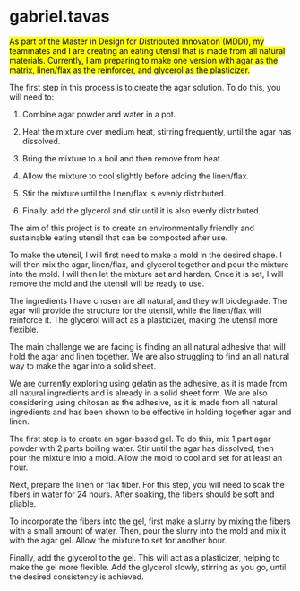 # gabriel.tavas

<mark>As part of the Master in Design for Distributed Innovation (MDDI), my teammates and I are creating an eating utensil that is made from all natural materials. Currently, I am preparing to make one version with agar as the matrix, linen/flax as the reinforcer, and glycerol as the plasticizer.</mark>

The first step in this process is to create the agar solution. To do this, you will need to:

1. Combine agar powder and water in a pot.

2. Heat the mixture over medium heat, stirring frequently, until the agar has dissolved.

3. Bring the mixture to a boil and then remove from heat.

4. Allow the mixture to cool slightly before adding the linen/flax.

5. Stir the mixture until the linen/flax is evenly distributed.

6. Finally, add the glycerol and stir until it is also evenly distributed.

The aim of this project is to create an environmentally friendly and sustainable eating utensil that can be composted after use. 

To make the utensil, I will first need to make a mold in the desired shape. I will then mix the agar, linen/flax, and glycerol together and pour the mixture into the mold. I will then let the mixture set and harden. Once it is set, I will remove the mold and the utensil will be ready to use.

The ingredients I have chosen are all natural, and they will biodegrade. The agar will provide the structure for the utensil, while the linen/flax will reinforce it. The glycerol will act as a plasticizer, making the utensil more flexible.

The main challenge we are facing is finding an all natural adhesive that will hold the agar and linen together. We are also struggling to find an all natural way to make the agar into a solid sheet. 



We are currently exploring using gelatin as the adhesive, as it is made from all natural ingredients and is already in a solid sheet form. We are also considering using chitosan as the adhesive, as it is made from all natural ingredients and has been shown to be effective in holding together agar and linen.

The first step is to create an agar-based gel. To do this, mix 1 part agar powder with 2 parts boiling water. Stir until the agar has dissolved, then pour the mixture into a mold. Allow the mold to cool and set for at least an hour.

Next, prepare the linen or flax fiber. For this step, you will need to soak the fibers in water for 24 hours. After soaking, the fibers should be soft and pliable.

To incorporate the fibers into the gel, first make a slurry by mixing the fibers with a small amount of water. Then, pour the slurry into the mold and mix it with the agar gel. Allow the mixture to set for another hour.

Finally, add the glycerol to the gel. This will act as a plasticizer, helping to make the gel more flexible. Add the glycerol slowly, stirring as you go, until the desired consistency is achieved.
